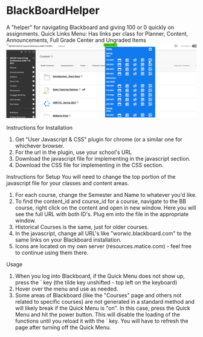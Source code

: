 # BlackBoardHelper
A "helper" for navigating Blackboard and giving 100 or 0 quickly on assignments.
Quick Links Menu: Has links per class for Planner, Content, Announcements, Full Grade Center and Ungraded Items
![Quick Menu Image](https://github.com/kevjustice/BlackBoardHelper/blob/main/GoToGrading.png?raw=true)

Instructions for Installation
1. Get "User Javascript & CSS" plugin for chrome (or a similar one for whichever browser.
2. For the url in the plugin, use your school's URL
3. Download the javascript file for implementing in the javascript section.
4. Download the CSS file for implementing in the CSS section.

Instructions for Setup
You will need to change the top portion of the javascript file for your classes and content areas.
1. For each course, change the Semester and Name to whatever you'd like.
2. To find the content_id and course_id for a course, navigate to the BB course, right click on the content and open in new window.  Here you will see the full URL with both ID's.  Plug em into the file in the appropriate window.
3. Historical Courses is the same, just for older courses.
4. In the javascript, change all URL's like "worwic.blackboard.com" to the same links on your Blackboard installation.
5. Icons are located on my own server (resources.matice.com) - feel free to continue using them there.

Usage
1. When you log into Blackboard, if the Quick Menu does not show up, press the ` key (the tilde key unshifted - top left on the keyboard)
2. Hover over the menu and use as needed.
3. Some areas of Blackboard (like the "Courses" page and others not related to specific courses) are not generated in a standard method and will likely break if the Quick Menu is "on".  In this case, press the Quick Menu and hit the power button.  This will disable the loading of the functions until you reload it with the ` key.  You will have to refresh the page after turning off the Quick Menu.
